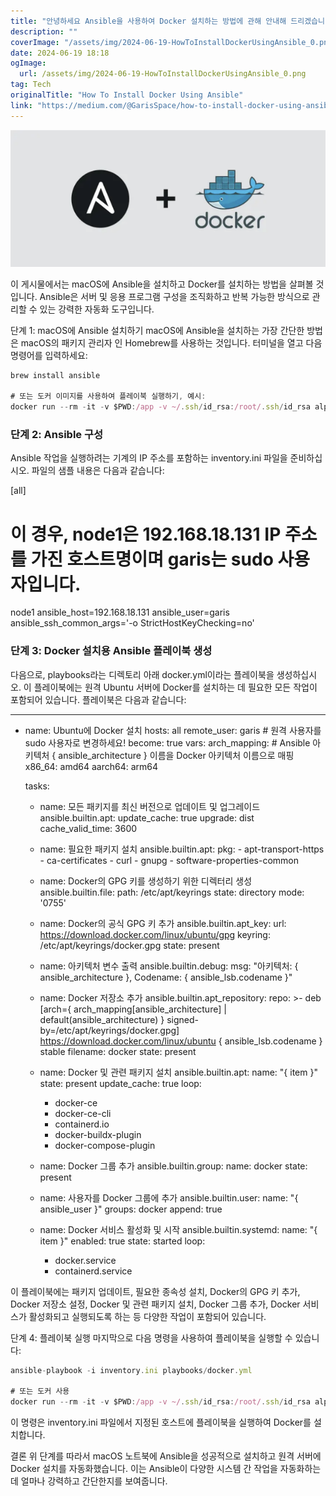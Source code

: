 ```yaml
---
title: "안녕하세요 Ansible을 사용하여 Docker 설치하는 방법에 관해 안내해 드리겠습니다 함께 시작해 보도록 하죠"
description: ""
coverImage: "/assets/img/2024-06-19-HowToInstallDockerUsingAnsible_0.png"
date: 2024-06-19 18:18
ogImage: 
  url: /assets/img/2024-06-19-HowToInstallDockerUsingAnsible_0.png
tag: Tech
originalTitle: "How To Install Docker Using Ansible"
link: "https://medium.com/@GarisSpace/how-to-install-docker-using-ansible-01a674086f8c"
---
```



<img src="/assets/img/2024-06-19-HowToInstallDockerUsingAnsible_0.png" />

이 게시물에서는 macOS에 Ansible을 설치하고 Docker를 설치하는 방법을 살펴볼 것입니다. Ansible은 서버 및 응용 프로그램 구성을 조직화하고 반복 가능한 방식으로 관리할 수 있는 강력한 자동화 도구입니다.

단계 1: macOS에 Ansible 설치하기
macOS에 Ansible을 설치하는 가장 간단한 방법은 macOS의 패키지 관리자 인 Homebrew를 사용하는 것입니다. 터미널을 열고 다음 명령어를 입력하세요:

```js
brew install ansible

# 또는 도커 이미지를 사용하여 플레이북 실행하기, 예시:
docker run --rm -it -v $PWD:/app -v ~/.ssh/id_rsa:/root/.ssh/id_rsa alpinelinux/ansible ansible-playbook -i app/inventory.ini app/playbooks/docker.yml
```

<div class="content-ad"></div>

### 단계 2: Ansible 구성
Ansible 작업을 실행하려는 기계의 IP 주소를 포함하는 inventory.ini 파일을 준비하십시오. 파일의 샘플 내용은 다음과 같습니다:


[all]
# 이 경우, node1은 192.168.18.131 IP 주소를 가진 호스트명이며 garis는 sudo 사용자입니다.
node1 ansible_host=192.168.18.131 ansible_user=garis ansible_ssh_common_args='-o StrictHostKeyChecking=no'


### 단계 3: Docker 설치용 Ansible 플레이북 생성
다음으로, playbooks라는 디렉토리 아래 docker.yml이라는 플레이북을 생성하십시오. 이 플레이북에는 원격 Ubuntu 서버에 Docker를 설치하는 데 필요한 모든 작업이 포함되어 있습니다. 플레이북은 다음과 같습니다:


---
- name: Ubuntu에 Docker 설치
  hosts: all
  remote_user: garis  # 원격 사용자를 sudo 사용자로 변경하세요!
  become: true
  vars:
    arch_mapping:  # Ansible 아키텍처 { ansible_architecture } 이름을 Docker 아키텍처 이름으로 매핑
      x86_64: amd64
      aarch64: arm64

  tasks:
    - name: 모든 패키지를 최신 버전으로 업데이트 및 업그레이드
      ansible.builtin.apt:
        update_cache: true
        upgrade: dist
        cache_valid_time: 3600

    - name: 필요한 패키지 설치
      ansible.builtin.apt:
        pkg:
          - apt-transport-https
          - ca-certificates
          - curl
          - gnupg
          - software-properties-common

    - name: Docker의 GPG 키를 생성하기 위한 디렉터리 생성
      ansible.builtin.file:
        path: /etc/apt/keyrings
        state: directory
        mode: '0755'

    - name: Docker의 공식 GPG 키 추가
      ansible.builtin.apt_key:
        url: https://download.docker.com/linux/ubuntu/gpg
        keyring: /etc/apt/keyrings/docker.gpg
        state: present

    - name: 아키텍처 변수 출력
      ansible.builtin.debug:
        msg: "아키텍처: { ansible_architecture }, Codename: { ansible_lsb.codename }"

    - name: Docker 저장소 추가
      ansible.builtin.apt_repository:
        repo: >-
          deb [arch={ arch_mapping[ansible_architecture] | default(ansible_architecture) }
          signed-by=/etc/apt/keyrings/docker.gpg]
          https://download.docker.com/linux/ubuntu { ansible_lsb.codename } stable
        filename: docker
        state: present

    - name: Docker 및 관련 패키지 설치
      ansible.builtin.apt:
        name: "{ item }"
        state: present
        update_cache: true
      loop:
        - docker-ce
        - docker-ce-cli
        - containerd.io
        - docker-buildx-plugin
        - docker-compose-plugin

    - name: Docker 그룹 추가
      ansible.builtin.group:
        name: docker
        state: present

    - name: 사용자를 Docker 그룹에 추가
      ansible.builtin.user:
        name: "{ ansible_user }"
        groups: docker
        append: true

    - name: Docker 서비스 활성화 및 시작
      ansible.builtin.systemd:
        name: "{ item }"
        enabled: true
        state: started
      loop:
        - docker.service
        - containerd.service


<div class="content-ad"></div>

이 플레이북에는 패키지 업데이트, 필요한 종속성 설치, Docker의 GPG 키 추가, Docker 저장소 설정, Docker 및 관련 패키지 설치, Docker 그룹 추가, Docker 서비스가 활성화되고 실행되도록 하는 등 다양한 작업이 포함되어 있습니다.

단계 4: 플레이북 실행
마지막으로 다음 명령을 사용하여 플레이북을 실행할 수 있습니다:

```js
ansible-playbook -i inventory.ini playbooks/docker.yml

# 또는 도커 사용
docker run --rm -it -v $PWD:/app -v ~/.ssh/id_rsa:/root/.ssh/id_rsa alpinelinux/ansible ansible-playbook -i app/inventory.ini app/playbooks/docker.yml
```

이 명령은 inventory.ini 파일에서 지정된 호스트에 플레이북을 실행하여 Docker를 설치합니다.

<div class="content-ad"></div>

결론
위 단계를 따라서 macOS 노트북에 Ansible을 성공적으로 설치하고 원격 서버에 Docker 설치를 자동화했습니다. 이는 Ansible이 다양한 시스템 간 작업을 자동화하는 데 얼마나 강력하고 간단한지를 보여줍니다.